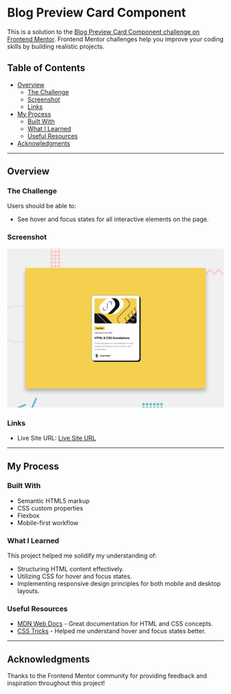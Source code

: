 # Blog Preview Card Component

This is a solution to the [Blog Preview Card Component challenge on Frontend Mentor](https://www.frontendmentor.io/challenges/blog-preview-card-component-C2Jmbsu4n). Frontend Mentor challenges help you improve your coding skills by building realistic projects.

## Table of Contents

- [Overview](#overview)
  - [The Challenge](#the-challenge)
  - [Screenshot](#screenshot)
  - [Links](#links)
- [My Process](#my-process)
  - [Built With](#built-with)
  - [What I Learned](#what-i-learned)
  - [Useful Resources](#useful-resources)
- [Acknowledgments](#acknowledgments)

---

## Overview

### The Challenge

Users should be able to:

- See hover and focus states for all interactive elements on the page.

### Screenshot

![Screenshot of my solution](./preview.jpg)

### Links

- Live Site URL: [Live Site URL](https://amallal2004.github.io/Blog-preview-card/)

---

## My Process

### Built With

- Semantic HTML5 markup
- CSS custom properties
- Flexbox
- Mobile-first workflow

### What I Learned

This project helped me solidify my understanding of:

- Structuring HTML content effectively.
- Utilizing CSS for hover and focus states.
- Implementing responsive design principles for both mobile and desktop layouts.


### Useful Resources

- [MDN Web Docs](https://developer.mozilla.org/) - Great documentation for HTML and CSS concepts.
- [CSS Tricks](https://css-tricks.com/) - Helped me understand hover and focus states better.

---

## Acknowledgments

Thanks to the Frontend Mentor community for providing feedback and inspiration throughout this project!
